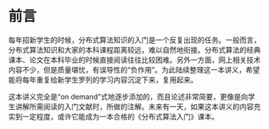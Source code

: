# 前言

每年招新学生的时候，分布式算法知识的入门是一个反复出现的任务。一般而言，分布式算法知识和大家的本科课程距离较远，难以自然地衔接。分布式算法的经典课本、论文在本科毕业的时候直接阅读往往比较困难。另外一方面，网上相关技术内容不少，但是质量堪忧，有误导性的“负作用”。为此陆续整理这一本讲义，希望能将每年重复给新学生罗列的学习内容沉淀下来，复用起来。

这本讲义完全是“on demand”式地逐步添加的，而且论述非常简要，更像是向学生讲解所需阅读的入门文献时，所做的注解。未来有一天，如果这本讲义的内容充实到一定程度，或许它能成为一本合格的《分布式算法入门》课本。